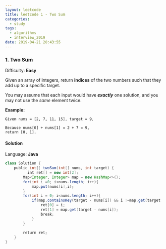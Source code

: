 ```yaml
---
layout: leetcode
title: leetcode 1 - Two Sum
categories:
  - study
tags:
  - algorithms
  - interview_2019
date: 2019-04-21 20:43:55
---
```


### [1\. Two Sum](https://leetcode.com/problems/two-sum/)

Difficulty: **Easy**


Given an array of integers, return **indices** of the two numbers such that they add up to a specific target.

You may assume that each input would have **_exactly_** one solution, and you may not use the _same_ element twice.

**Example:**

```
Given nums = [2, 7, 11, 15], target = 9,

Because nums[0] + nums[1] = 2 + 7 = 9,
return [0, 1].
```


#### Solution

Language: **Java**

```java
class Solution {
    public int[] twoSum(int[] nums, int target) {
          int ret[] = new int[2];
        Map<Integer, Integer> map = new HashMap<>();
        for(int i =0; i<nums.length; i++){
            map.put(nums[i],i);
        }
        for(int i = 0; i<nums.length; i++){
            if(map.containsKey(target - nums[i]) && i !=map.get(target - nums[i])) {
                ret[0] = i;
                ret[1] = map.get(target - nums[i]);
                break;
            }
        }
​
        return ret;
    }
}
```